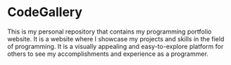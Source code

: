 # CodeGallery
This is my personal repository that contains my programming portfolio website. It is a website where I showcase my projects and skills in the field of programming. It is a visually appealing and easy-to-explore platform for others to see my accomplishments and experience as a programmer.
